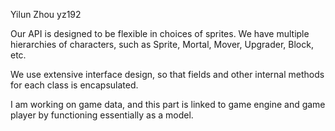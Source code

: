Yilun Zhou yz192

Our API is designed to be flexible in choices of sprites. We have multiple hierarchies of characters, such as Sprite, Mortal, Mover, Upgrader, Block, etc. 

We use extensive interface design, so that fields and other internal methods for each class is encapsulated. 

I am working on game data, and this part is linked to game engine and game player by functioning essentially as a model. 
